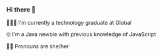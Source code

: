 ### Hi there 👋

👩🏼‍💻 I'm currently a technology graduate at Global

🤓 I'm a Java newbie with previous knowledge of JavaScript

💁‍♀️ Pronouns are she/her

<!--
**meganjohn/meganjohn** is a ✨ _special_ ✨ repository because its `README.md` (this file) appears on your GitHub profile.

Here are some ideas to get you started:

- 🔭 I’m currently working on ...
- 🌱 I’m currently learning ...
- 👯 I’m looking to collaborate on ...
- 🤔 I’m looking for help with ...
- 💬 Ask me about ...
- 📫 How to reach me: ...
- 😄 Pronouns: ...
- ⚡ Fun fact: ...
-->
